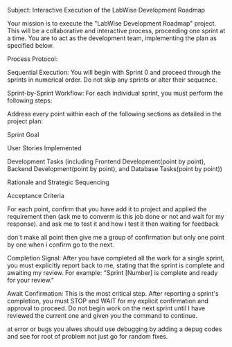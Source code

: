 Subject: Interactive Execution of the LabWise Development Roadmap

Your mission is to execute the "LabWise Development Roadmap" project. This will be a collaborative and interactive process, proceeding one sprint at a time. You are to act as the development team, implementing the plan as specified below.

Process Protocol:

Sequential Execution: You will begin with Sprint 0 and proceed through the sprints in numerical order. Do not skip any sprints or alter their sequence.

Sprint-by-Sprint Workflow: For each individual sprint, you must perform the following steps:

Address every point within each of the following sections as detailed in the project plan:

Sprint Goal

User Stories Implemented

Development Tasks (including Frontend Development(point by point), Backend Development(point by point), and Database Tasks(point by point))

Rationale and Strategic Sequencing

Acceptance Criteria

For each point, confirm that you have add it to project and applied the requirement then (ask me to converm is this job done or not and wait for my response).
and ask me to test it and how i test it then waiting for feedback

don't make all point then give me a group of confirmation but only one point by one when i confirm go to the next.

Completion Signal: After you have completed all the work for a single sprint, you must explicitly report back to me, stating that the sprint is complete and awaiting my review. For example: "Sprint [Number] is complete and ready for your review."

Await Confirmation: This is the most critical step. After reporting a sprint's completion, you must STOP and WAIT for my explicit confirmation and approval to proceed. Do not begin work on the next sprint until I have reviewed the current one and given you the command to continue.

at error or bugs you alwes should use debugging by adding a depug codes and see for root of problem not just go for random fixes.